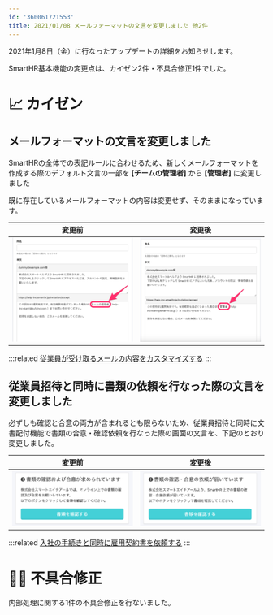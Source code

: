 ```yaml
---
id: '360061721553'
title: 2021/01/08 メールフォーマットの文言を変更しました 他2件
---
```

2021年1月8日（金）に行なったアップデートの詳細をお知らせします。

SmartHR基本機能の変更点は、カイゼン2件・不具合修正1件でした。

# 📈 カイゼン

## メールフォーマットの文言を変更しました

SmartHRの全体での表記ルールに合わせるため、新しくメールフォーマットを作成する際のデフォルト文言の一部を **\[チームの管理者\]** から **\[管理者\]** に変更しました

既に存在しているメールフォーマットの内容は変更せず、そのままになっています。

| 変更前 | 変更後 |
| --- | --- |
| ![__________2021-01-08_18_13_52.png](./__________2021-01-08_18_13_52.png) | ![__________2021-01-12_9_19_51.png](./__________2021-01-12_9_19_51.png) |

:::related
[従業員が受け取るメールの内容をカスタマイズする](https://knowledge.smarthr.jp/hc/ja/articles/360026106674)
:::

## 従業員招待と同時に書類の依頼を行なった際の文言を変更しました

必ずしも確認と合意の両方が含まれるとも限らないため、従業員招待と同時に文書配付機能で書類の合意・確認依頼を行なった際の画面の文言を、下記のとおり変更しました。

| 変更前 | 変更後 |
| --- | --- |
| ![103970153-eb5d9100-51aa-11eb-92a7-1f24bfa0802b-2.png](./103970153-eb5d9100-51aa-11eb-92a7-1f24bfa0802b-2.png) | ![103970161-ee588180-51aa-11eb-8890-caf3c1dec809-2.png](./103970161-ee588180-51aa-11eb-8890-caf3c1dec809-2.png) |

:::related
[入社の手続きと同時に雇用契約書を依頼する](https://knowledge.smarthr.jp/hc/ja/articles/360026262173)
:::

# 👨‍⚕️ 不具合修正

内部処理に関する1件の不具合修正を行ないました。
